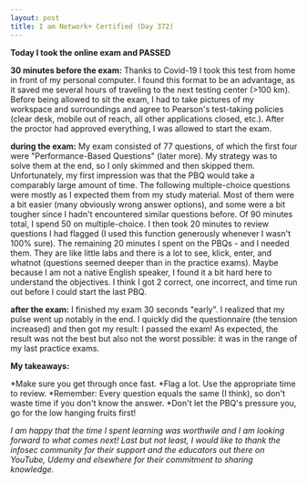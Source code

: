 ```yaml
---
layout: post
title: I am Network+ Certified (Day 372)
---
```


**Today I took the online exam and PASSED**

__30 minutes before the exam:__ Thanks to Covid-19 I took this test from home in front of my personal computer. I found this format to be an advantage, as it saved me several hours of traveling to the next testing center (>100 km). Before being allowed to sit the exam, I had to take pictures of my workspace and surroundings and agree to Pearson's test-taking policies (clear desk, mobile out of reach, all other applications closed, etc.). After the proctor had approved everything, I was allowed to start the exam.

__during the exam:__ My exam consisted of 77 questions, of which the first four were "Performance-Based Questions" (later more). My strategy was to solve them at the end, so I only skimmed and then skipped them. Unfortunately, my first impression was that the PBQ would take a comparably large amount of time. The following multiple-choice questions were mostly as I expected them from my study material. Most of them were a bit easier (many obviously wrong answer options), and some were a bit tougher since I hadn't encountered similar questions before. 
Of 90 minutes total, I spend 50 on multiple-choice. I then took 20 minutes to review questions I had flagged (I used this function generously whenever I wasn't 100% sure). 
The remaining 20 minutes I spent on the PBQs - and I needed them. They are like little labs and there is a lot to see, klick, enter, and whatnot (questions seemed deeper than in the practice exams). Maybe because I am not a native English speaker, I found it a bit hard here to understand the objectives. I think I got 2 correct, one incorrect, and time run out before I could start the last PBQ. 

__after the exam:__ I finished my exam 30 seconds "early". I realized that my pulse went up notably in the end. I quickly did the questionnaire (the tension increased) and then got my result: I passed the exam! As expected, the result was not the best but also not the worst possible: it was in the range of my last practice exams.

__My takeaways:__ 

*Make sure you get through once fast.
*Flag a lot. Use the appropriate time to review.
*Remember: Every question equals the same (I think), so don't waste time if you don't know the answer.
*Don't let the PBQ's pressure you, go for the low hanging fruits first!


_I am happy that the time I spent learning was worthwile and I am looking forward to what comes next! Last but not least, I would like to thank the infosec community for their support and the educators out there on YouTube, Udemy and elsewhere for their commitment to sharing knowledge._
